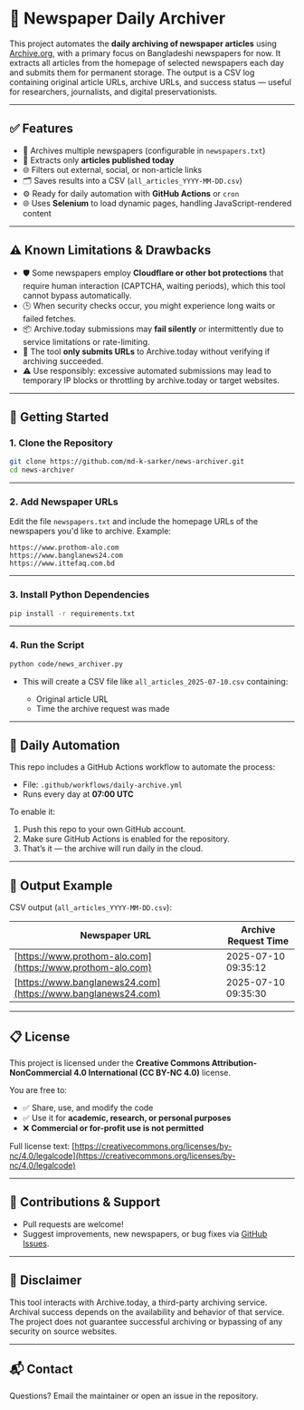 # 📰 Newspaper Daily Archiver

This project automates the **daily archiving of newspaper articles** using [Archive.org](https://archive.org/), with a primary focus on Bangladeshi newspapers for now. It extracts all articles from the homepage of selected newspapers each day and submits them for permanent storage. The output is a CSV log containing original article URLs, archive URLs, and success status — useful for researchers, journalists, and digital preservationists.

---

## ✅ Features

* 📜 Archives multiple newspapers (configurable in `newspapers.txt`)
* 🧠 Extracts only **articles published today**
* 🌐 Filters out external, social, or non-article links
* 🗂 Saves results into a CSV (`all_articles_YYYY-MM-DD.csv`)
* ⚙️ Ready for daily automation with **GitHub Actions** or `cron`
* 🌐 Uses **Selenium** to load dynamic pages, handling JavaScript-rendered content

---

## ⚠️ Known Limitations & Drawbacks

* 🛡️ Some newspapers employ **Cloudflare or other bot protections** that require human interaction (CAPTCHA, waiting periods), which this tool cannot bypass automatically.
* 🕒 When security checks occur, you might experience long waits or failed fetches.
* 📦 Archive.today submissions may **fail silently** or intermittently due to service limitations or rate-limiting.
* 🔄 The tool **only submits URLs** to Archive.today without verifying if archiving succeeded.
* ⚠️ Use responsibly: excessive automated submissions may lead to temporary IP blocks or throttling by archive.today or target websites.

---

## 🚀 Getting Started

### 1. Clone the Repository

```bash
git clone https://github.com/md-k-sarker/news-archiver.git
cd news-archiver
```

---

### 2. Add Newspaper URLs

Edit the file `newspapers.txt` and include the homepage URLs of the newspapers you'd like to archive. Example:

```
https://www.prothom-alo.com
https://www.banglanews24.com
https://www.ittefaq.com.bd
```

---

### 3. Install Python Dependencies

```bash
pip install -r requirements.txt
```

---

### 4. Run the Script

```bash
python code/news_archiver.py
```

* This will create a CSV file like `all_articles_2025-07-10.csv` containing:

  * Original article URL
  * Time the archive request was made

---

## 🔁 Daily Automation

This repo includes a GitHub Actions workflow to automate the process:

* File: `.github/workflows/daily-archive.yml`
* Runs every day at **07:00 UTC**

To enable it:

1. Push this repo to your own GitHub account.
2. Make sure GitHub Actions is enabled for the repository.
3. That’s it — the archive will run daily in the cloud.

---

## 📄 Output Example

CSV output (`all_articles_YYYY-MM-DD.csv`):

| Newspaper URL                                                | Archive Request Time |
| ------------------------------------------------------------ | -------------------- |
| [https://www.prothom-alo.com](https://www.prothom-alo.com)   | 2025-07-10 09:35:12  |
| [https://www.banglanews24.com](https://www.banglanews24.com) | 2025-07-10 09:35:30  |

---

## 📋 License

This project is licensed under the **Creative Commons Attribution-NonCommercial 4.0 International (CC BY-NC 4.0)** license.

You are free to:

* ✅ Share, use, and modify the code
* ✅ Use it for **academic, research, or personal purposes**
* ❌ **Commercial or for-profit use is not permitted**

Full license text: [https://creativecommons.org/licenses/by-nc/4.0/legalcode](https://creativecommons.org/licenses/by-nc/4.0/legalcode)

---

## 🤝 Contributions & Support

* Pull requests are welcome!
* Suggest improvements, new newspapers, or bug fixes via [GitHub Issues](https://github.com/md-k-sarker/news-archiver/issues).

---

## 📢 Disclaimer

This tool interacts with Archive.today, a third-party archiving service. Archival success depends on the availability and behavior of that service. The project does not guarantee successful archiving or bypassing of any security on source websites.


---

## 📬 Contact

Questions? Email the maintainer or open an issue in the repository.
